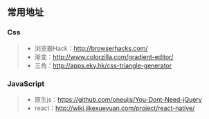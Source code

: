 [//]: # (2017-07-11 css)
## 常用地址

### Css
>* 浏览器Hack：http://browserhacks.com/
>* 渐变：http://www.colorzilla.com/gradient-editor/
>* 三角：http://apps.eky.hk/css-triangle-generator

### JavaScript
>* 原生js：https://github.com/oneuijs/You-Dont-Need-jQuery
>* react：http://wiki.jikexueyuan.com/project/react-native/


